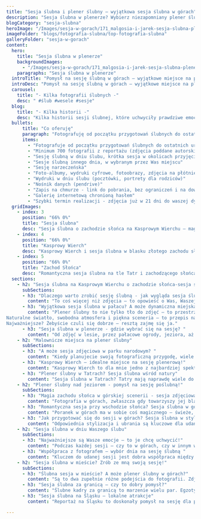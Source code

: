 ```yaml
---
title: "Sesja ślubna i plener ślubny – wyjątkowa sesja ślubna w górach"
description: "Sesja ślubna w plenerze? Wybierz niezapomniany plener ślubny w górach. Fotografia plenerowa, która odda magię Waszego dnia."
blogCategory: "sesja-slubna"
heroImage: "/Images/sesja-w-gorach/171_malgosia-i-jarek-sesja-slubna-plener-gora-zborow-jarek-olszewski-fotograf.JPG"
imageFolder: "blogs/fotografia-slubna/top-fotografia-slubna"
galleryFolder: "sesja-w-gorach"
content:
  hero:
    title: "Sesja ślubna w plenerze"
    backgroundImages:
      - "/Images/sesja-w-gorach/171_malgosia-i-jarek-sesja-slubna-plener-gora-zborow-jarek-olszewski-fotograf.JPG"
    paragraphs: "Sesja ślubna w plenerze"
  introTitle: "Pomysł na sesję ślubną w górach – wyjątkowe miejsce na plener ślubny na Kasprowym Wierchu"
  introDesc: "Pomysł na sesję ślubną w górach – wyjątkowe miejsce na plener ślubny na Kasprowym Wierchu"
  carousel:
    title: "- Kilka fotografii ślubnych -"
    desc: " #ślub #wesele #sesje"
  blog:
    title: "- Kilka historii -"
    desc: "Kilka historii sesji ślubnej, które uchwyciły prawdziwe emocje, miłość i wyjątkowe chwile par w pięknych, naturalnych sceneriach."
  bullets:
      title: "Co oferuję"
      paragraph: "Fotografuję od początku przygotowań ślubnych do ostatnich uroczystości weselnych."
      items:
        - "Fotografuje od początku przygotowań ślubnych do ostatnich uroczystości weselnych"
        - "Minimum 700 fotografii z reportażu (zdjęcia poddane autorskiej obróbce - naturalne i prawdziwe fotografie"
        - "Sesję ślubną w dniu ślubu, krótka sesja w okolicach przyjęcia weselnego (by nie tracić cennego czasu)"
        - "Sesje ślubną innego dnia, w wybranym przez Was miejscu"
        - "Sesję narzeczeńska"
        - "Foto-albumy, wydruki cyfrowe, fotoobrazy, zdjęcia na płótnie. portrety w ramkach (można dać odnośnik do oferty gdzie są zdjęcia fotoproduktów)"
        - "Wydruki w dniu ślubu (pocztówki, portrety dla rodziców)"
        - "Nośnik danych (pendrive)"
        - "Zapis na chmurze - link do pobrania, bez ograniczeń i na dowolne urządzenie"
        - "Galerię internetową chronioną hasłem"
        - "Szybki termin realizacji - zdjęcia już w 21 dni do waszej dyspozycji"
  gridImages:
    - index: 3
      position: "66% 0%"
      title: "Sesja ślubna"
      desc: "Sesja ślubna o zachodzie słońca na Kasprowym Wierchu – magia Tatr"
    - index: 4
      position: "66% 0%"
      title: "Kasprowy Wierch"
      desc: "Kasprowy Wierch i sesja ślubna w blasku złotego zachodu słońca"
    - index: 5
      position: "66% 0%"
      title: "Zachod Słońca"
      desc: "Romantyczna sesja ślubna na tle Tatr i zachodzącego słońca"
  sections:
    - h2: "Sesja ślubna na Kasprowym Wierchu o zachodzie słońca-sesja ślubna w plenerze"
      subSections:
      - h3: "Dlaczego warto zrobić sesję ślubną - jak wygląda sesja ślubna?"
        content: "To coś więcej niż zdjęcia – to opowieść o Was, Waszej miłości i emocjach. Sesja zdjęciowa może się odbyć w ważnym dla Was dniu, kilka dni później w plenerze, albo jeszcze wcześniej – jako sesja narzeczeńska. Dla mnie jako fotografa najważniejsze jest, żebyście czuli się swobodnie. Bo to właśnie wtedy powstają najpiękniejsze kadry – naturalne, pełne emocji i prawdziwe. Nie musicie specjalnie przygotowywać się do sesji – naprawdę! Najważniejsze, żebyście przyszli z pozytywnym nastawieniem i byli sobą. Nie chodzi o idealne pozowanie czy sztywne ujęcia. Chodzi o emocje, spojrzenia, gesty – o Was."
      - h3: "Wyjątkowa sesja ślubna w pałacu? A może dynamiczna miejska sesja ślubna? Pomogę w wyborze miejsca na sesję ślubną!"
        content: "Plener ślubny to nie tylko tło do zdjęć – to przestrzeń, w której możecie być sobą. Jako fotograf uwielbiam, gdy miejsce sesji odzwierciedla Waszą energię i styl. Góry, las, jezioro, a może ukryte uliczki miasta? Każde z tych miejsc potrafi opowiedzieć inną historię.
Naturalne światło, swobodna atmosfera i piękna sceneria – to przepis na zdjęcia, które są prawdziwe i ponadczasowe. Plener pozwala uchwycić emocje, spojrzenia, drobne gesty – wszystko to, co buduje Waszą opowieść. Dlatego właśnie warto postawić na plener. To nie tylko wyjątkowe kadry, ale też wspomnienie – moment tylko dla Was, z dala od ślubnego zgiełku. A jeśli wybierzecie Tatry – pomogę zadbać o każdy szczegół, by było pięknie i bez stresu.
Najważniejsze? Żebyście czuli się dobrze – resztą zajmę się ja."
      - h3: "Sesja ślubna w plenerze - gdzie wybrać się na sesję? "
        content: "Od zdjęć w lesie, przez pałacowe ogrody, jeziora, aż po dzikie plaże i majestatyczne góry. Coraz częściej to właśnie Nasze polskie góry przyciągają pary, które marzą o czymś wyjątkowym. Plener ślubny w górach, szczególnie sesja ślubna na Kasprowym Wierchu to coś wyjątkowego. Możliwości pleneru ślubnego są naprawdę ogromne – wszystko zależy od tego, co Wam w duszy gra. Przy wyborze miejsca zawsze warto wziąć pod uwagę porę roku, pogodę i ewentualne pozwolenia – szczególnie w parkach narodowych. Ale spokojnie, pomogę Wam to wszystko ogarnąć. Dobry plan to podstawa pięknych zdjęć – a ja jestem tu po to, żeby stworzyć dla Was kadry, do których będziecie wracać przez całe życie."
    - h2: "Malownicze miejsca na plener ślubny"
      subSections:
      - h3: "A może sesja zdjęciowa w parku narodowym? "
        content: "Kiedy planujecie swoją fotograficzną przygodę, wiele par szuka czegoś naprawdę wyjątkowego – miejsca, które podkreśli Waszą miłość w sposób niepowtarzalny. Parki narodowe to dla mnie jedno z najpiękniejszych miejsc do fotografowania – sesja ślubna w lesie, niesamowite widoki, dziewicza przyroda i atmosfera, która sama w sobie jest magiczna. Uwielbiam wykorzystywać to naturalne piękno, by tworzyć dla Was romantyczne kadry, które będą pamiątką na całe życie. Jeśli kochacie góry i świeże powietrze, uchwycenie Waszych emocji w parku narodowym to strzał w dziesiątkę. Oczywiście, trzeba pamiętać o formalnościach, jak pozwolenia czy zasady obowiązujące w parku, ale nie martwcie się – pomogę Wam się przez to przeprowadzić. Razem zadbamy o każdy szczegół, aby sesja była nie tylko piękna, ale też spokojna i bezproblemowa. Zdjęcia zrobione w takim miejscu będą nie tylko odbiciem Waszej miłości, ale też opowieścią o Was i cudownej naturze, która Was otacza."
      - h3: "Kasprowy Wierch – idealne miejsce na sesję plenerową!"
        content: "Kasprowy Wierch to dla mnie jedno z najbardziej spektakularnych miejsc na stworzenie idealnej pamiątki z tego dnia. Tam, na szczycie, rozpościerają się niesamowite widoki i rozległe panoramy, które potrafią zamienić Wasze zdjęcia w prawdziwe dzieła sztuki. Uwielbiam łapać tam magiczne momenty – czy to zachód, czy wschód słońca – które dodają zdjęciom wyjątkowego klimatu. Oczywiście, plener na Kasprowym to logistyczne wyzwanie, ale powiem szczerze – każdy wysiłek się opłaca. Wyobraźcie sobie Pannę Młodą w zwiewnej sukni i Pana Młodego w eleganckim garniturze na tle potężnych gór – to są właśnie kadry, które zapadają w pamięć na całe życie. Przygotowanie jest kluczowe – ciepłe ubrania, dobra organizacja i sprawdzenie pogody to must-have. Jako fotograf muszę znać górskie warunki i działać tak, by wszystko przebiegało bezpiecznie i sprawnie. Choć to miejsce wymaga trochę więcej pracy, efekt końcowy jest naprawdę wyjątkowy i zdecydowanie warto go wybrać, jeśli marzycie o niezapomnianych, górskich i intymnych przeżyciach."
      - h3: "Plener ślubny w Tatrach? Sesja ślubna wśród natury"
        content: "Sesja ślubna w Tatrach? Tatry mają naprawdę wiele do zaoferowania, jeśli chodzi o fotografie – i Kasprowy Wierch to tylko jedno z wyjątkowych miejsc. Miejsca takie jak Dolina Chochołowska, Morskie Oko, Rusinowa Polana czy Dolina Pięciu Stawów – każde z tych miejsc ma swój niepowtarzalny klimat i pozwala stworzyć zupełnie inne, ale równie piękne fotografie Jako artysta chętnie wykorzystuję naturalne elementy – skały, wodospady, strumienie czy lasy – bo one dodają zdjęciom niezwykłej atmosfery i romantyzmu. Przy wyborze miejsca zawsze zwracam uwagę na to, jak łatwo będzie tam dotrzeć, jakie są warunki i jaka jest trudność trasy, bo komfort i bezpieczeństwo pary młodej są dla mnie priorytetem. Reportaż w Tatrach to dla mnie gwarancja nie tylko pięknych zdjęć, ale też niezapomnianych wspomnień, które zostają na całe życie. Zawsze chętnie doradzę i pomogę zaplanować wszystko tak, aby ten dzień był dla Was wyjątkowy i bez stresu."
    - h2: "Plener ślubny nad jeziorem - pomysł na sesję poślubną!"
      subSections:
      - h3: "Magia zachodu słońca w górskiej scenerii - sesja zdjęciowa w Tatrach"
        content: "Fotografia w górach, zwłaszcza gdy towarzyszy jej blask zachodzącego słońca, to dla mnie prawdziwa kwintesencja romantyzmu. Wyobrażam sobie Was – blisko siebie, otulonych ciepłym światłem, na tle majestatycznych szczytów Tatr. Ta niezwykła sceneria sama tworzy atmosferę, która pozwala uchwycić najprawdziwsze emocje i szczęście. W takich momentach naturalne światło zachodu słońca nadaje zdjęciom wyjątkową magię i głębię, którą uwielbiam wykorzystywać w swojej pracy. Oczywiście, planując zdjęcia o tej porze, zawsze bierzemy pod uwagę zmienne warunki pogodowe i logistykę, by wszystko przebiegło bez problemów. Jeśli zależy Wam na intymnych, pełnych naturalnego piękna ujęciach, zachód słońca w górach to strzał w dziesiątkę – razem stworzymy kadry, do których będziecie wracać z uśmiechem przez całe życie."
      - h3: "Romantyczna sesja przy wschodzie słońca? Sesja ślubna w górach"
        content: "Poranek w górach ma w sobie coś magicznego – świeże, chłodne powietrze i budząca się do życia natura tworzą wyjątkową aurę. Wschód słońca rozświetla niebo pięknymi, miękkimi kolorami, które doskonale oddają klimat tego momentu. Bardzo lubię tę porę dnia, bo światło jest wtedy niezwykle delikatne i pełne ciepła. Wyobrażam sobie Was – szczęśliwych, pełnych emocji, a Pannę Młodą w zwiewnej sukni na tle majestatycznych tatrzańskich szczytów. Wiem, że wczesna pobudka może być wyzwaniem, ale to właśnie ta chwila daje nam zdjęcia, które zapadają w pamięć na całe życie. Jeśli chcecie mieć wyjątkowe, naturalne i pełne magii zdjęcia, sesja o poranku w Tatrach będzie świetnym wyborem. Zawsze dbam o to, by znaleźć idealne miejsce i wykorzystać wschodzące słońce tak, by Wasze zdjęcia były niepowtarzalne i pełne prawdziwych emocji."
      - h3: "Jak przygotować się do sesji w górach? Sesja ślubna w stylu górskim"
        content: "Odpowiednia stylizacja i ubrania są kluczowe dla udanej sesji plenerowej. Wybierając miejsce na sesję w górach, warto postawić na wygodę i funkcjonalność, ale nie rezygnować z elegancji i stylu. Panna młoda może wybrać zwiewną suknię, która będzie pięknie prezentować się na wietrze, a Pan młody może zdecydować się na elegancki garnitur lub casualowy strój. Ważne jest, aby ubrania pasowały do krajobrazu i charakteru miejsca sesji. Planując sesję w Tatrach, warto zabrać ze sobą ciepłe ubrania, takie jak swetry, kurtki i szale, ponieważ pogoda w górach może być zmienna. Dodatki, takie jak kwiaty, welony, kapelusze czy szale, mogą dodać sesji zdjęciowej charakteru i uroku. Jako Wasz fotograf doradzę w wyborze odpowiedniej stylizacji i pomogę w stworzeniu spójnego i harmonijnego wizerunku pary młodej, aby zdjęcia ślubne były wyjątkowe i niezapomniane. Wykonanie sesji w dobrze dobranej stylizacji jest gwarancją pięknych kadrów, które będą odzwierciedlać Wasze osobowości i charakter miejsca sesji."
    - h2: "Sesja ślubna w dniu Waszego ślubu"
      subSections:
      - h3: "Najważniejsze są Wasze emocje – to je chcę uchwycić!"
        content: "Podczas każdej sesji – czy to w górach, czy w innym wyjątkowym miejscu – najważniejsze dla mnie są Wasze emocje. Uśmiechy, spojrzenia, subtelne gesty… to właśnie one tworzą prawdziwą historię. Uwielbiam łapać te niepozorne momenty: Wasze czułe spojrzenia, spontaniczny śmiech, delikatny dotyk dłoni. Jeśli sesja odbywa się blisko dnia ślubu, często udaje się jeszcze raz przeżyć wspomnienie pierwszego tańca, zakładania obrączek czy drobnych wzruszeń. Dla mnie fotografia to nie tylko ładne kadry – to opowieść o Was. Dlatego, jako Wasz fotograf ślubny, zawsze zachęcam, żebyście przed sesją powiedzieli mi, które chwile są dla Was najważniejsze. Dzięki temu mogę lepiej je uchwycić i stworzyć dla Was pamiątkę, która będzie żyła razem z Wami przez całe życie."
      - h3: "Współpraca z fotografem – wybór dnia na sesję ślubną "
        content: "Kluczem do udanej sesji jest dobra współpraca między nami. Zawsze zależy mi, żebyśmy przed spotkaniem usiedli razem i porozmawiali – o Waszych oczekiwaniach, pomysłach, o tym, kim jesteście i jak wygląda Wasza historia miłości. To pomaga mi stworzyć zdjęcia, które naprawdę Was oddają. Podczas sesji najważniejsze, żebyście zaufali mi i dali się ponieść emocjom. Ja zadbam o to, żebyście czuli się swobodnie i naturalnie, a czasem zaproponuję coś nowego, by dodać zdjęciom magii i świeżości. Otwartość i chęć do małych eksperymentów naprawdę robi różnicę. Jeśli marzycie o sesji w górach, upewnijcie się, że fotograf ma doświadczenie w takich warunkach – to ważne, bo góry potrafią zaskoczyć. Zawsze chętnie doradzę najlepsze miejsca i pomogę zaplanować wszystko tak, by było komfortowo i bezpiecznie."
    - h2: "Sesja ślubna w mieście? Zrób ze mną swoją sesję!"
      subSections:
      - h3: "Ślubna sesja w mieście? A może plener ślubny w górach?"
        content: "Są to dwa zupełnie różne podejścia do fotografii. Zdjęcia w mieście oferują nowoczesną, dynamiczną scenerię, idealną dla par, które cenią sobie miejski styl życia. Architektura, neonowe światła, graffiti – to wszystko może stanowić ciekawe tło dla zdjęć. Z kolei plener to powrót do natury, romantyczny klimat i możliwość wykorzystania malowniczych krajobrazów. Wybór zależy od preferencji pary młodej i ich charakteru. Warto pamiętać, że zarówno sesja ślubna w mieście, jak i sesja ślubna w plenerze wymagają odpowiedniego przygotowania i umiejętności fotografa. Wykonanie sesji zależy od pomysłu na plener ślubny, doboru miejsca na sesję oraz przygotowaniu sprzętu przez fotografa."
      - h3: "Sesja ślubna za granicą – czy to dobry pomysł?"
        content: "Ślubne kadry za granicą to marzenie wielu par. Egzotyczne widoki, unikalna architektura i niezapomniane wrażenia – to wszystko może sprawić, że zdjęcia ślubne będą naprawdę wyjątkowe. Jednak reportaż za granicą wiąże się z dodatkowymi kosztami i wyzwaniami logistycznymi. Należy uwzględnić koszty podróży, zakwaterowania, transportu sprzętu fotograficznego, a także formalności związane z uzyskaniem pozwoleń na fotografowanie w danym miejscu. Przed podjęciem decyzji warto dokładnie przeanalizować budżet i sprawdzić, czy cena sesji ślubnej jest adekwatna do oferowanych możliwości. Alternatywą dla sesji ślubnej za granicą może być sesja ślubna w górach, nad morzem lub w lesie – Polska oferuje wiele malowniczych miejsce na sesje."
      - h3: "Sesja ślubna na Śląsku – lokalne atrakcje"
        content: "Reportaż na Śląsku to doskonały pomysł na sesję dla par, które cenią sobie industrialny klimat i unikalną architekturę. Śląsk oferuje wiele ciekawych miejsce na sesje ślubne – od zabytkowych kopalni i hut, po nowoczesne centra kulturalne i parki.  Sesja plenerowa na Śląsku to także okazja do poznania historii i kultury regionu. Planując sesję, warto wziąć pod uwagę warunki pogodowe i dostępność wybranych miejsc. Sesja zdjęciowa na Śląsku może być doskonałą alternatywą dla sesji ślubnej w górach lub nad morzem, oferując oryginalną i niezapomnianą scenerię. Na Śląsku można zrobić sesję ślubną z ciekawym wykorzystaniem architektury."

---
```

